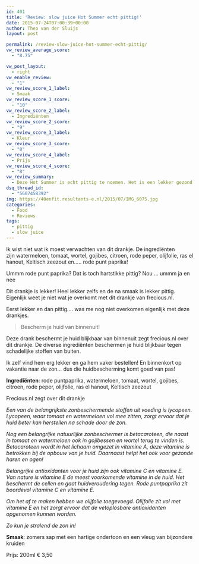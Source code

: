 ```yaml
---
id: 401
title: 'Review: slow juice Hot Summer echt pittig!'
date: 2015-07-24T07:00:39+00:00
author: Theo van der Sluijs
layout: post

permalink: /review-slow-juice-hot-summer-echt-pittig/
vw_review_average_score:
  - "8.75"

vw_post_layout:
  - right
vw_enable_review:
  - "1"
vw_review_score_1_label:
  - Smaak
vw_review_score_1_score:
  - "10"
vw_review_score_2_label:
  - Ingrediënten
vw_review_score_2_score:
  - "9"
vw_review_score_3_label:
  - Kleur
vw_review_score_3_score:
  - "8"
vw_review_score_4_label:
  - Prijs
vw_review_score_4_score:
  - "8"
vw_review_summary:
  - Deze Hot Summer is echt pittig te noemen. Het is een lekker gezond drankje met een dus... pppp-pittige nasmaak! Lekkerrrr!
dsq_thread_id:
  - "5607458392"
img: https://40enfit.resultants-e.nl/2015/07/IMG_6075.jpg
categories:
  - Food
  - Reviews
tags:
  - pittig
  - slow juice
---
```

Ik wist niet wat ik moest verwachten van dit drankje. De ingrediënten zijn watermeloen, tomaat, wortel, gojibes, citroen, rode peper, olijfolie, ras el hanout, Keltisch zeezout en&#8230;.. rode punt paprika!

Ummm rode punt paprika? Dat is toch hartstikke pittig? Nou &#8230; ummm ja en nee

<!--more-->

Dit drankje is lekker! Heel lekker zelfs en de na smaak is lekker pittig. Eigenlijk weet je niet wat je overkomt met dit drankje van frecious.nl.

Eerst lekker en dan pittig&#8230;. was me nog niet overkomen eigenlijk met deze drankjes.

> Bescherm je huid van binnenuit!

Deze drank beschermt je huid blijkbaar van binnenuit zegt frecious.nl over dit drankje. De diverse ingrediënten beschermen je huid blijkbaar tegen schadelijke stoffen van buiten.

Ik zelf vind hem erg lekker en ga hem vaker bestellen! En binnenkort op vakantie naar de zon&#8230; dus die huidbescherming komt goed van pas!

**Ingrediënten**: rode puntpaprika, watermeloen, tomaat, wortel, gojibes, citroen, rode peper, olijfolie, ras el hanout, Keltisch zeezout

Frecious.nl zegt over dit drankje

_Een van de belangrijkste zonbeschermende stoffen uit voeding is lycopeen. Lycopeen, waar tomaat en watermeloen vol mee zitten, zorgt ervoor dat je huid beter kan herstellen na schade door de zon._

_Nog een belangrijke natuurlijke zonbeschermer is betacaroteen, die naast in tomaat en watermeloen ook in gojibessen en wortel terug te vinden is. Betacaroteen wordt in het lichaam omgezet in vitamine A, deze vitamine is betrokken bij de opbouw van je huid. Daarnaast helpt het ook voor gezonde haren en ogen!_

_Belangrijke antioxidanten voor je huid zijn ook vitamine C en vitamine E. Van nature is vitamine E de meest voorkomende vitamine in de huid. Het beschermt de cellen en gaat huidveroudering tegen. Rode puntpaprika zit boordevol vitamine C en vitamine E._

_Om het af te maken hebben we olijfolie toegevoegd. Olijfolie zit vol met vitamine E en het zorgt ervoor dat de vetoplosbare antioxidanten opgenomen kunnen worden._ 
  
_Zo kun je stralend de zon in!_
  
**Smaak**: zomers sap met een hartige ondertoon en een vleug van bijzondere kruiden

Prijs: 200ml € 3,50
